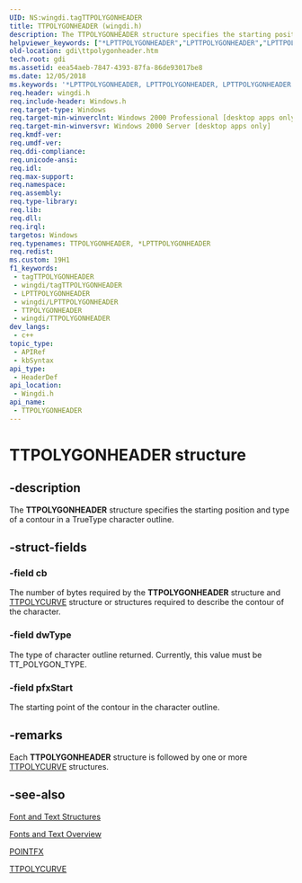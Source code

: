 ```yaml
---
UID: NS:wingdi.tagTTPOLYGONHEADER
title: TTPOLYGONHEADER (wingdi.h)
description: The TTPOLYGONHEADER structure specifies the starting position and type of a contour in a TrueType character outline.
helpviewer_keywords: ["*LPTTPOLYGONHEADER","LPTTPOLYGONHEADER","LPTTPOLYGONHEADER structure pointer [Windows GDI]","TTPOLYGONHEADER","TTPOLYGONHEADER structure [Windows GDI]","_win32_TTPOLYGONHEADER_str","gdi.ttpolygonheader","wingdi/LPTTPOLYGONHEADER","wingdi/TTPOLYGONHEADER"]
old-location: gdi\ttpolygonheader.htm
tech.root: gdi
ms.assetid: eea54aeb-7847-4393-87fa-86de93017be8
ms.date: 12/05/2018
ms.keywords: '*LPTTPOLYGONHEADER, LPTTPOLYGONHEADER, LPTTPOLYGONHEADER structure pointer [Windows GDI], TTPOLYGONHEADER, TTPOLYGONHEADER structure [Windows GDI], _win32_TTPOLYGONHEADER_str, gdi.ttpolygonheader, wingdi/LPTTPOLYGONHEADER, wingdi/TTPOLYGONHEADER'
req.header: wingdi.h
req.include-header: Windows.h
req.target-type: Windows
req.target-min-winverclnt: Windows 2000 Professional [desktop apps only]
req.target-min-winversvr: Windows 2000 Server [desktop apps only]
req.kmdf-ver: 
req.umdf-ver: 
req.ddi-compliance: 
req.unicode-ansi: 
req.idl: 
req.max-support: 
req.namespace: 
req.assembly: 
req.type-library: 
req.lib: 
req.dll: 
req.irql: 
targetos: Windows
req.typenames: TTPOLYGONHEADER, *LPTTPOLYGONHEADER
req.redist: 
ms.custom: 19H1
f1_keywords:
 - tagTTPOLYGONHEADER
 - wingdi/tagTTPOLYGONHEADER
 - LPTTPOLYGONHEADER
 - wingdi/LPTTPOLYGONHEADER
 - TTPOLYGONHEADER
 - wingdi/TTPOLYGONHEADER
dev_langs:
 - c++
topic_type:
 - APIRef
 - kbSyntax
api_type:
 - HeaderDef
api_location:
 - Wingdi.h
api_name:
 - TTPOLYGONHEADER
---
```


# TTPOLYGONHEADER structure


## -description

The <b>TTPOLYGONHEADER</b> structure specifies the starting position and type of a contour in a TrueType character outline.

## -struct-fields

### -field cb

The number of bytes required by the <b>TTPOLYGONHEADER</b> structure and <a href="https://docs.microsoft.com/windows/desktop/api/wingdi/ns-wingdi-ttpolycurve">TTPOLYCURVE</a> structure or structures required to describe the contour of the character.

### -field dwType

The type of character outline returned. Currently, this value must be TT_POLYGON_TYPE.

### -field pfxStart

The starting point of the contour in the character outline.

## -remarks

Each <b>TTPOLYGONHEADER</b> structure is followed by one or more <a href="https://docs.microsoft.com/windows/desktop/api/wingdi/ns-wingdi-ttpolycurve">TTPOLYCURVE</a> structures.

## -see-also

<a href="https://docs.microsoft.com/windows/desktop/gdi/font-and-text-structures">Font and Text Structures</a>



<a href="https://docs.microsoft.com/windows/desktop/gdi/fonts-and-text">Fonts and Text Overview</a>



<a href="https://docs.microsoft.com/windows/desktop/api/wingdi/ns-wingdi-pointfx">POINTFX</a>



<a href="https://docs.microsoft.com/windows/desktop/api/wingdi/ns-wingdi-ttpolycurve">TTPOLYCURVE</a>

